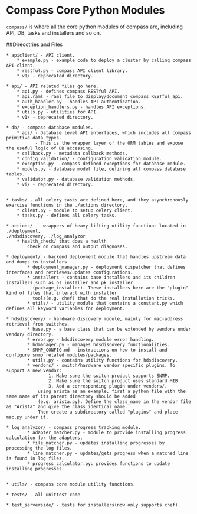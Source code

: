Compass Core Python Modules
===========================
`compass/` is where all the core python modules of compass are, including API, DB, tasks and installers and so on.

##Direcotries and Files

    * apiclient/ - API client.
        * example.py - example code to deploy a cluster by calling compass API client.
        * restful.py - compass API client library.
        * v1/ - deprecated directory.

    * api/ - API related files go here.
        * api.py - defines compass RESTful API.
        * api.raml - raml file to display/document compass RESTful api.
        * auth_handler.py - handles API authentication.
        * exception_handlers.py - handles API exceptions.
        * utils.py - utilities for API.
        * v1/ - deprecated directory.

    * db/ - compass database modules.
        * api/ - Database level API interfaces, which includes all compass primitive data types.
               - This is the wrapper layer of the ORM tables and expose the useful logic of DB accessing.
        * callback.py - metadata callback methods.
        * config_validation/ - configuration validation module.
        * exception.py - compass defined exceptions for database module.
        * models.py - database model file, defining all compass database tables.
        * validator.py - database validation methods.
        * vi/ - deprecated directory.


    * tasks/ - all celery tasks are defined here, and they asynchronously exercise functions in the ./actions directory.
        * client.py - module to setup celery client.
        * tasks.py - defines all celery tasks.

    * actions/ -  wrappers of heavy-lifting utility functions located in ./deployment,
    ./hdsdiscovery, ./log_analyzor
        * health_check/ that does a health
            check on compass and output diagnoses.

    * deployment/ - backend deployment module that handles upstream data and dumps to installers
            * deployment_manager.py - deployment dispatcher that defines interfaces and retrieves/updates configurations.
            * installers - contains base installers and its children installers such as os_installer and pk_installer
              (package_installer). These installers here are the "plugin" kind of files that interact with installer
              tools(e.g. chef) that do the real installation tricks.
            * utils/ - utility module that contains a constant.py which defines all keyword variables for deployment.

    * hdsdiscovery/ - hardware discovery module, mainly for mac-address retrieval from switches.
            * base.py - a base class that can be extended by vendors under vendor/ directory.
            * error.py - hdsdiscovery module error handling.
            * hdmanager.py - manages hdsdiscovery functionalities.
            * SNMP_CONFIG.md - instructions on how to install and configure snmp related modules/packages.
            * utils.py - contains utility functions for hdsdiscovery.
            * vendors/ - switch/hardware vendor specific plugins. To support a new vendor:
                    1. Make sure the switch product supports SNMP.
                    2. Make sure the switch product uses standard MIB.
                    3. Add a corresponding plugin under vendors/.
                using arista as an example, first a python file with the same name of its parent directory should be added
                (e.g: arista.py). Define the class_name in the vendor file as "Arista" and give the class identical name.
                Then create a subdirectory called "plugins" and place mac.py under it.

    * log_analyzor/ - compass progress tracking module.
            * adapter_matcher.py - module to provide installing progress calculation for the adapters.
            * file_matcher.py - updates installing progresses by processing the log files.
            * line_matcher.py - updates/gets progress when a matched line is found in log files.
            * progress_calculator.py: provides functions to update installing progresses.


    * utils/ - compass core module utility functions.

    * tests/ - all unittest code

    * test_serverside/ - tests for installers(now only supports chef).
